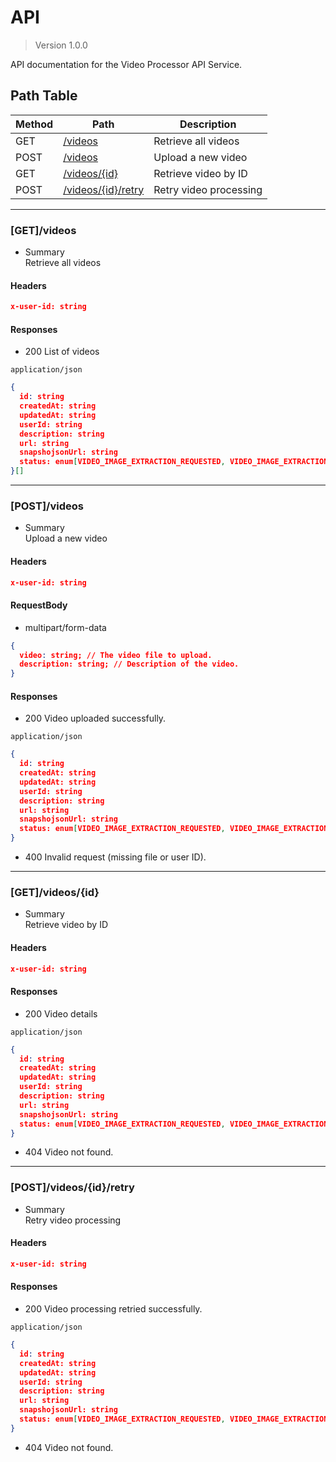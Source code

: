 # API

> Version 1.0.0

API documentation for the Video Processor API Service.

## Path Table

| Method | Path                                     | Description            |
| ------ | ---------------------------------------- | ---------------------- |
| GET    | [/videos](#getvideos)                    | Retrieve all videos    |
| POST   | [/videos](#postvideos)                   | Upload a new video     |
| GET    | [/videos/{id}](#getvideosid)             | Retrieve video by ID   |
| POST   | [/videos/{id}/retry](#postvideosidretry) | Retry video processing |

---

### [GET]/videos

- Summary  
  Retrieve all videos

#### Headers

```json
x-user-id: string
```

#### Responses

- 200 List of videos

`application/json`

```json
{
  id: string
  createdAt: string
  updatedAt: string
  userId: string
  description: string
  url: string
  snapshojsonUrl: string
  status: enum[VIDEO_IMAGE_EXTRACTION_REQUESTED, VIDEO_IMAGE_EXTRACTION_PENDING, VIDEO_IMAGE_EXTRACTION_PROCESSING, VIDEO_IMAGE_EXTRACTION_SUCCESS, VIDEO_IMAGE_EXTRACTION_ERROR]
}[]
```

---

### [POST]/videos

- Summary  
  Upload a new video

#### Headers

```json
x-user-id: string
```

#### RequestBody

- multipart/form-data

```json
{
  video: string; // The video file to upload.
  description: string; // Description of the video.
}
```

#### Responses

- 200 Video uploaded successfully.

`application/json`

```json
{
  id: string
  createdAt: string
  updatedAt: string
  userId: string
  description: string
  url: string
  snapshojsonUrl: string
  status: enum[VIDEO_IMAGE_EXTRACTION_REQUESTED, VIDEO_IMAGE_EXTRACTION_PENDING, VIDEO_IMAGE_EXTRACTION_PROCESSING, VIDEO_IMAGE_EXTRACTION_SUCCESS, VIDEO_IMAGE_EXTRACTION_ERROR]
}
```

- 400 Invalid request (missing file or user ID).

---

### [GET]/videos/{id}

- Summary  
  Retrieve video by ID

#### Headers

```json
x-user-id: string
```

#### Responses

- 200 Video details

`application/json`

```json
{
  id: string
  createdAt: string
  updatedAt: string
  userId: string
  description: string
  url: string
  snapshojsonUrl: string
  status: enum[VIDEO_IMAGE_EXTRACTION_REQUESTED, VIDEO_IMAGE_EXTRACTION_PENDING, VIDEO_IMAGE_EXTRACTION_PROCESSING, VIDEO_IMAGE_EXTRACTION_SUCCESS, VIDEO_IMAGE_EXTRACTION_ERROR]
}
```

- 404 Video not found.

---

### [POST]/videos/{id}/retry

- Summary  
  Retry video processing

#### Headers

```json
x-user-id: string
```

#### Responses

- 200 Video processing retried successfully.

`application/json`

```json
{
  id: string
  createdAt: string
  updatedAt: string
  userId: string
  description: string
  url: string
  snapshojsonUrl: string
  status: enum[VIDEO_IMAGE_EXTRACTION_REQUESTED, VIDEO_IMAGE_EXTRACTION_PENDING, VIDEO_IMAGE_EXTRACTION_PROCESSING, VIDEO_IMAGE_EXTRACTION_SUCCESS, VIDEO_IMAGE_EXTRACTION_ERROR]
}
```

- 404 Video not found.
